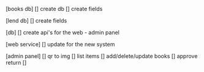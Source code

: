 [books db]
    [] create db
    [] create fields
 

[lend db]
    [] create fields

[db] 
    [] create api's for the web - admin panel

[web service]
    [] update for the new system

[admin panel]
    [] qr to img
    [] list items
    [] add/delete/update books
    [] approve return
    [] 
